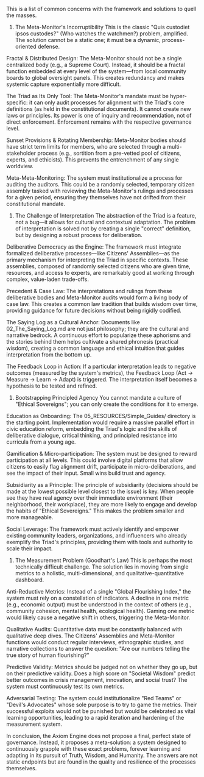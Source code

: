 This is a list of common concerns with the framework and solutions to quell the masses.

1. The Meta-Monitor's Incorruptibility
This is the classic "Quis custodiet ipsos custodes?" (Who watches the watchmen?) problem, amplified. The solution cannot be a static one; it must be a dynamic, process-oriented defense.

Fractal & Distributed Design: The Meta-Monitor should not be a single centralized body (e.g., a Supreme Court). Instead, it should be a fractal function embedded at every level of the system—from local community boards to global oversight panels. This creates redundancy and makes systemic capture exponentially more difficult.

The Triad as Its Only Tool: The Meta-Monitor's mandate must be hyper-specific: it can only audit processes for alignment with the Triad's core definitions (as held in the constitutional documents). It cannot create new laws or principles. Its power is one of inquiry and recommendation, not of direct enforcement. Enforcement remains with the respective governance level.

Sunset Provisions & Rotating Membership: Meta-Monitor bodies should have strict term limits for members, who are selected through a multi-stakeholder process (e.g., sortition from a pre-vetted pool of citizens, experts, and ethicists). This prevents the entrenchment of any single worldview.

Meta-Meta-Monitoring: The system must institutionalize a process for auditing the auditors. This could be a randomly selected, temporary citizen assembly tasked with reviewing the Meta-Monitor's rulings and processes for a given period, ensuring they themselves have not drifted from their constitutional mandate.

1. The Challenge of Interpretation
The abstraction of the Triad is a feature, not a bug—it allows for cultural and contextual adaptation. The problem of interpretation is solved not by creating a single "correct" definition, but by designing a robust process for deliberation.

Deliberative Democracy as the Engine: The framework must integrate formalized deliberative processes—like Citizens' Assemblies—as the primary mechanism for interpreting the Triad in specific contexts. These assemblies, composed of randomly selected citizens who are given time, resources, and access to experts, are remarkably good at working through complex, value-laden trade-offs.

Precedent & Case Law: The interpretations and rulings from these deliberative bodies and Meta-Monitor audits would form a living body of case law. This creates a common law tradition that builds wisdom over time, providing guidance for future decisions without being rigidly codified.

The Saying Log as a Cultural Anchor: Documents like 02_The_Saying_Log.md are not just philosophy; they are the cultural and narrative bedrock. A continuous effort to popularize these aphorisms and the stories behind them helps cultivate a shared phronesis (practical wisdom), creating a common language and ethical intuition that guides interpretation from the bottom up.

The Feedback Loop in Action: If a particular interpretation leads to negative outcomes (measured by the system's metrics), the Feedback Loop (Act → Measure → Learn → Adapt) is triggered. The interpretation itself becomes a hypothesis to be tested and refined.

1. Bootstrapping Principled Agency
You cannot mandate a culture of "Ethical Sovereigns"; you can only create the conditions for it to emerge.

Education as Onboarding: The 05_RESOURCES/Simple_Guides/ directory is the starting point. Implementation would require a massive parallel effort in civic education reform, embedding the Triad's logic and the skills of deliberative dialogue, critical thinking, and principled resistance into curricula from a young age.

Gamification & Micro-participation: The system must be designed to reward participation at all levels. This could involve digital platforms that allow citizens to easily flag alignment drift, participate in micro-deliberations, and see the impact of their input. Small wins build trust and agency.

Subsidiarity as a Principle: The principle of subsidiarity (decisions should be made at the lowest possible level closest to the issue) is key. When people see they have real agency over their immediate environment (their neighborhood, their workplace), they are more likely to engage and develop the habits of "Ethical Sovereigns." This makes the problem smaller and more manageable.

Social Leverage: The framework must actively identify and empower existing community leaders, organizations, and influencers who already exemplify the Triad's principles, providing them with tools and authority to scale their impact.

1. The Measurement Problem (Goodhart's Law)
This is perhaps the most technically difficult challenge. The solution lies in moving from single metrics to a holistic, multi-dimensional, and qualitative-quantitative dashboard.

Anti-Reductive Metrics: Instead of a single "Global Flourishing Index," the system must rely on a constellation of indicators. A decline in one metric (e.g., economic output) must be understood in the context of others (e.g., community cohesion, mental health, ecological health). Gaming one metric would likely cause a negative shift in others, triggering the Meta-Monitor.

Qualitative Audits: Quantitative data must be constantly balanced with qualitative deep dives. The Citizens' Assemblies and Meta-Monitor functions would conduct regular interviews, ethnographic studies, and narrative collections to answer the question: "Are our numbers telling the true story of human flourishing?"

Predictive Validity: Metrics should be judged not on whether they go up, but on their predictive validity. Does a high score on "Societal Wisdom" predict better outcomes in crisis management, innovation, and social trust? The system must continuously test its own metrics.

Adversarial Testing: The system could institutionalize "Red Teams" or "Devil's Advocates" whose sole purpose is to try to game the metrics. Their successful exploits would not be punished but would be celebrated as vital learning opportunities, leading to a rapid iteration and hardening of the measurement system.

In conclusion, the Axiom Engine does not propose a final, perfect state of governance. Instead, it proposes a meta-solution: a system designed to continuously grapple with these exact problems, forever learning and adapting in its pursuit of Truth, Wisdom, and Humanity. The answers are not static endpoints but are found in the quality and resilience of the processes themselves.
